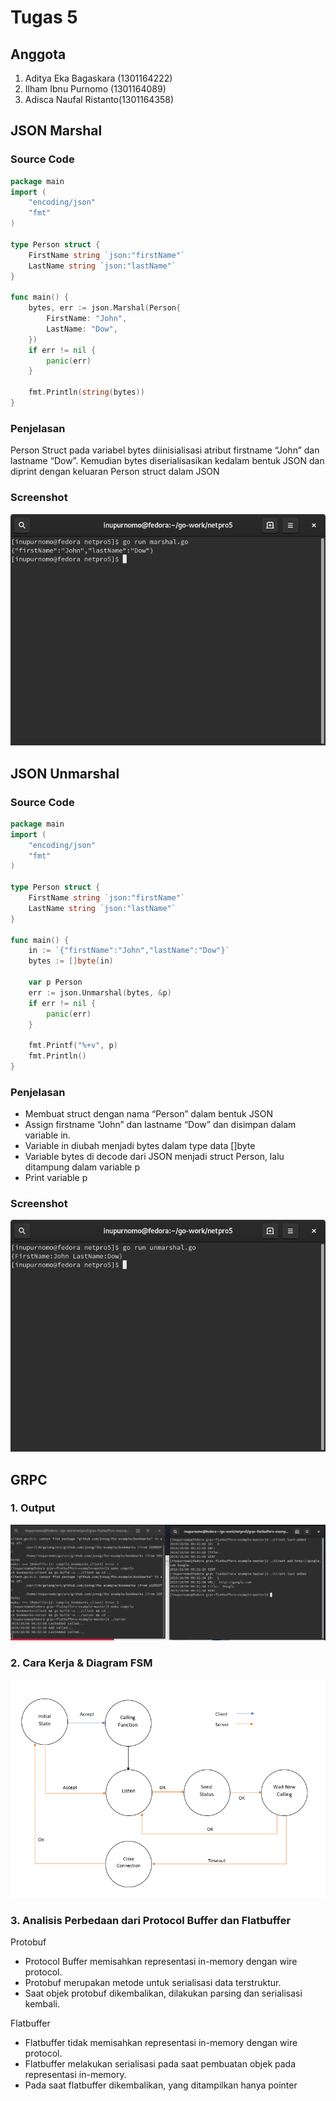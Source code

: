 # Tugas 5

## Anggota
1. Aditya Eka Bagaskara (1301164222)
2. Ilham Ibnu Purnomo (1301164089)
3. Adisca Naufal Ristanto(1301164358)

## JSON Marshal
### Source Code
```go
package main
import (
	"encoding/json"
	"fmt"
)

type Person struct {
	FirstName string `json:"firstName"`
	LastName string `json:"lastName"`
}

func main() {
	bytes, err := json.Marshal(Person{
		FirstName: "John",
		LastName: "Dow",
	})
	if err != nil {
		panic(err)
	}

	fmt.Println(string(bytes))
}
```
### Penjelasan
Person Struct pada variabel bytes diinisialisasi atribut firstname “John” dan lastname “Dow”. Kemudian bytes diserialisasikan kedalam bentuk JSON dan diprint dengan keluaran Person struct dalam JSON

### Screenshot
![alt screenshot1][1]

## JSON Unmarshal
### Source Code
```go
package main
import (
	"encoding/json"
	"fmt"
)

type Person struct {
	FirstName string `json:"firstName"`
	LastName string `json:"lastName"`
}

func main() {
	in := `{"firstName":"John","lastName":"Dow"}`
	bytes := []byte(in)

	var p Person
	err := json.Unmarshal(bytes, &p)
	if err != nil {
		panic(err)
	}

	fmt.Printf("%+v", p)
	fmt.Println()
}

```
### Penjelasan
- Membuat struct dengan nama “Person” dalam bentuk JSON
- Assign firstname “John” dan lastname “Dow” dan disimpan dalam variable in.
- Variable in diubah menjadi bytes dalam type data []byte
- Variable bytes di decode dari JSON menjadi struct Person, lalu ditampung dalam variable p
- Print variable p

### Screenshot
![alt screenshot2][2]

## GRPC
### 1. Output
![alt screenshot3][3]
### 2. Cara Kerja & Diagram FSM
![alt fsm][4]
### 3. Analisis Perbedaan dari Protocol Buffer dan Flatbuffer
Protobuf
- Protocol Buffer memisahkan representasi in-memory dengan wire protocol.
- Protobuf merupakan metode untuk serialisasi data terstruktur.
- Saat objek protobuf dikembalikan, dilakukan parsing dan serialisasi kembali.

Flatbuffer
- Flatbuffer tidak memisahkan representasi in-memory dengan wire protocol.
- Flatbuffer melakukan serialisasi pada saat pembuatan objek pada representasi in-memory.
- Pada saat flatbuffer dikembalikan, yang ditampilkan hanya pointer

[1]: screenshot/marshal.png
[2]: screenshot/unmarshal.png
[3]: screenshot/grpc.png
[4]: screenshot/fsm.png